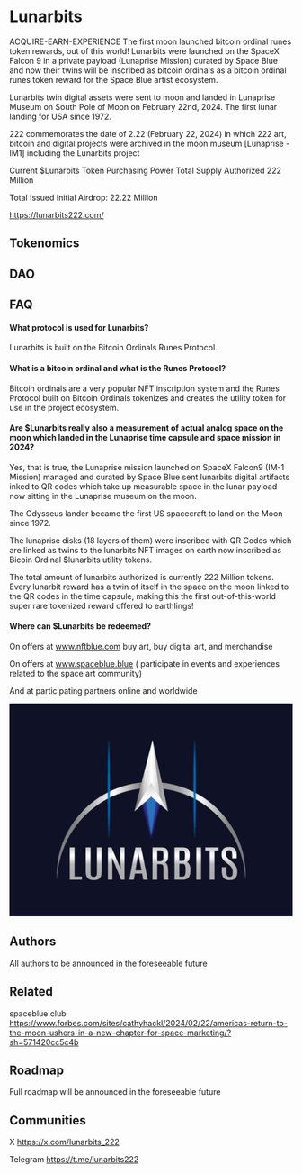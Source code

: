 
# Lunarbits

ACQUIRE-EARN-EXPERIENCE
The first moon launched bitcoin ordinal runes token rewards, out of this world!
Lunarbits were launched on the SpaceX Falcon 9 in a private payload (Lunaprise Mission) curated by Space Blue and now their twins will be inscribed as bitcoin ordinals as a bitcoin ordinal runes token reward for the Space Blue artist ecosystem.

Lunarbits twin digital assets were sent to moon and landed in Lunaprise Museum on South Pole of Moon on February 22nd, 2024. The first lunar landing for USA since 1972.


222 commemorates the date of 2.22 (February 22, 2024) in which 222 art, bitcoin and digital projects were archived in the moon museum [Lunaprise -IM1] including the Lunarbits project

Current $Lunarbits Token Purchasing Power
Total Supply Authorized 222 Million

Total Issued Initial Airdrop: 22.22 Million

https://lunarbits222.com/

## Tokenomics
## DAO
## FAQ

#### What protocol is used for Lunarbits?

Lunarbits is built on the Bitcoin Ordinals Runes Protocol.

#### What is a bitcoin ordinal and what is the Runes Protocol?

Bitcoin ordinals are a very popular NFT inscription system and the Runes Protocol built on Bitcoin Ordinals tokenizes and creates the utility token for use in the project  ecosystem.

#### Are $Lunarbits really also a measurement of actual analog space on the moon which landed in the Lunaprise time capsule and space mission in 2024?

Yes, that is true, the Lunaprise mission launched on SpaceX Falcon9 (IM-1 Mission)  managed and curated by Space Blue sent lunarbits digital artifacts inked to QR codes which take up measurable space in the lunar payload now sitting in the Lunaprise museum on the moon.

The Odysseus lander became the first US spacecraft to land on the Moon since 1972.

The lunaprise disks (18 layers of them) were inscribed with QR Codes which are linked  as twins to the lunarbits NFT images on earth now inscribed as Bicoin Ordinal $lunarbits utility tokens.

The total amount of lunarbits authorized is currently 222 Million tokens. Every lunarbit reward has a twin of itself in the space on the moon linked to the QR codes in the time capsule, making this the first out-of-this-world super rare tokenized reward offered to earthlings!

#### Where can $Lunarbits be redeemed?

On offers at www.nftblue.com buy art, buy digital art, and merchandise

On offers at www.spaceblue.blue ( participate in events and experiences related to the space art community)

And at participating partners online and worldwide

![Logo](https://github.com/Lunarbits222/Lunarbits222/blob/main/Lunarbits%20Logo.jpg?raw=true)

##  Authors

All authors to be announced in the foreseeable future

## Related

spaceblue.club
https://www.forbes.com/sites/cathyhackl/2024/02/22/americas-return-to-the-moon-ushers-in-a-new-chapter-for-space-marketing/?sh=571420cc5c4b


## Roadmap

Full roadmap will be announced in the foreseeable future


## Communities
X
https://x.com/lunarbits_222

Telegram
https://t.me/lunarbits222
